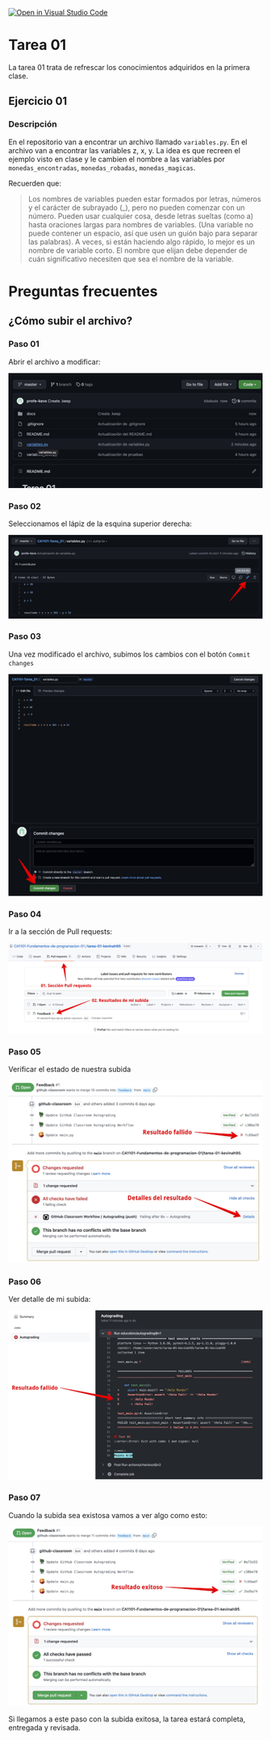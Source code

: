[![Open in Visual Studio Code](https://classroom.github.com/assets/open-in-vscode-f059dc9a6f8d3a56e377f745f24479a46679e63a5d9fe6f495e02850cd0d8118.svg)](https://classroom.github.com/online_ide?assignment_repo_id=6927201&assignment_repo_type=AssignmentRepo)
# Tarea 01
La tarea 01 trata de refrescar los conocimientos adquiridos en la primera clase.

## Ejercicio 01

### Descripción

En el repositorio van a encontrar un archivo llamado `variables.py`. En el archivo van a encontrar las variables z, x, y. 
La idea es que recreen el ejemplo visto en clase y le cambien el nombre a las variables por `monedas_encontradas`, `monedas_robadas`, `monedas_magicas`.

Recuerden que: 


> Los nombres de variables pueden estar formados por letras, números y el carácter de subrayado (_), pero no pueden comenzar con un número. Pueden usar cualquier cosa, desde letras sueltas (como a) hasta oraciones largas para nombres de variables. (Una variable no puede contener un espacio, así que usen un guión bajo para separar las palabras). A veces, si están haciendo algo rápido, lo mejor es un nombre de variable corto. El nombre que elijan debe depender de cuán significativo necesiten que sea el nombre de la variable.



# Preguntas frecuentes

## ¿Cómo subir el archivo?

### Paso 01

Abrir el archivo a modificar:

![Editar Paso 01](docs/editar-paso-01.jpg?raw=true)

### Paso 02

Seleccionamos el lápiz de la esquina superior derecha:

![Editar Paso 02](docs/editar-paso-02.jpg?raw=true)

### Paso 03

Una vez modificado el archivo, subimos los cambios con el botón `Commit changes`

![Editar Paso 03](docs/editar-paso-03.jpg?raw=true)


### Paso 04

Ir a la sección de Pull requests:

![Editar Paso 04](docs/editar-paso-04.1.jpg?raw=true)

### Paso 05

Verificar el estado de nuestra subida

![Editar Paso 05](docs/editar-paso-05.jpg?raw=true)

### Paso 06

Ver detalle de mi subida:

![Editar Paso 06](docs/editar-paso-06.jpg?raw=true)

### Paso 07

Cuando la subida sea existosa vamos a ver algo como esto:

![Editar Paso 07](docs/editar-paso-07.jpg?raw=true)

Si llegamos a este paso con la subida exitosa, la tarea estará completa, entregada y revisada.

